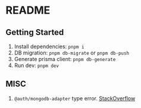 # README

## Getting Started

1. Install dependencies: `pnpm i`
2. DB migration: `pnpm db-migrate` or `pnpm db-push`
3. Generate prisma client: `pnpm db-generate`
4. Run dev: `pnpm dev`

## MISC

1. `@auth/mongodb-adapter` type error. [StackOverflow](https://stackoverflow.com/questions/76503606/next-auth-error-adapter-is-not-assignable-to-type-adapter-undefined)
